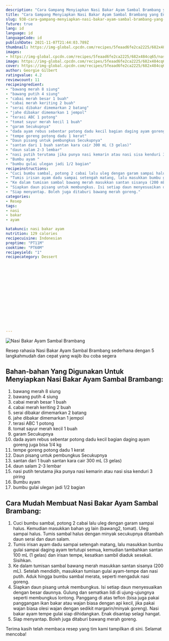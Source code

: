 ```yaml
---
description: "Cara Gampang Menyiapkan Nasi Bakar Ayam Sambal Brambang yang Enak"
title: "Cara Gampang Menyiapkan Nasi Bakar Ayam Sambal Brambang yang Enak"
slug: 938-cara-gampang-menyiapkan-nasi-bakar-ayam-sambal-brambang-yang-enak
future: true
lang: id
language: id
languageCode: id
publishDate: 2021-11-07T21:44:03.789Z 
thumbnail: https://img-global.cpcdn.com/recipes/5feaad6fe2ca2225/682x484cq65/nasi-bakar-ayam-sambal-brambang-foto-resep-utama.png
images:
- https://img-global.cpcdn.com/recipes/5feaad6fe2ca2225/682x484cq65/nasi-bakar-ayam-sambal-brambang-foto-resep-utama.png
image: https://img-global.cpcdn.com/recipes/5feaad6fe2ca2225/682x484cq65/nasi-bakar-ayam-sambal-brambang-foto-resep-utama.png
cover: https://img-global.cpcdn.com/recipes/5feaad6fe2ca2225/682x484cq65/nasi-bakar-ayam-sambal-brambang-foto-resep-utama.png
author: Georgie Gilbert
ratingvalue: 4.2
reviewcount: 11
recipeingredient:
- "bawang merah 8 siung"
- "bawang putih 4 siung"
- "cabai merah besar 1 buah"
- "cabai merah keriting 2 buah"
- "serai dibakar dimemarkan 2 batang"
- "jahe dibakar dimemarkan 1 jempol"
- "terasi ABC 1 potong"
- "tomat sayur merah kecil 1 buah"
- "garam Secukupnya"
- "dada ayam rebus sebentar potong dadu kecil bagian daging ayam goreng juga bisa 1/4 kg"
- "tempe goreng potong dadu 1 kerat"
- "Daun pisang untuk pembungkus Secukupnya"
- "santan dari 1 buah santan kara cair 300 mL (3 gelas)"
- "daun salam 2-3 lembar"
- "nasi putih terutama jika punya nasi kemarin atau nasi sisa kenduri 3 piring"
- "Bumbu ayam "
- "bumbu gulai ulegan jadi 1/2 bagian"
recipeinstructions:
- "Cuci bumbu sambal, potong 2 cabai lalu uleg dengan garam sampai halus. Kemudian masukkan bahan yg lain (bawang2, tomat). Uleg sampai halus. Tumis sambal halus dengan minyak secukupnya ditambah daun serai dan daun salam."
- "Tumis irisan ayam dadu sampai setengah matang, lalu masukkan bumbu gulai sampai daging ayam tertutupi semua, kemudian tambahkan santan 100 mL (1 gelas) dan irisan tempe, kesatkan sambil diaduk sesekali. Sisihkan."
- "Ke dalam tumisan sambal bawang merah masukkan santan sisanya (200 mL). Setelah mendidih, masukkan tumisan gulai ayam-tempe dan nasi putih. Aduk hingga bumbu sambal merata, seperti mengaduk nasi goreng."
- "Siapkan daun pisang untuk membungkus. Isi setiap daun menyesuaikan dengan besar daunnya. Gulung dan sematkan lidi di ujung-ujungnya seperti membungkus lontong. Panggang di atas teflon (bisa juga pakai panggangan ikan bakar atau wajan biasa dengan api kecil, jika pakai wajan biasa olesi wajan dengan sedikit margarin/minyak goreng). Nasi bakar ayam tempe gulai siap dihidangkan. Enak disantap selagi hangat."
- "Siap menyantap. Boleh juga ditaburi bawang merah goreng."
categories:
- Resep
tags:
- nasi
- bakar
- ayam

katakunci: nasi bakar ayam 
nutrition: 129 calories
recipecuisine: Indonesian
preptime: "PT11M"
cooktime: "PT60M"
recipeyield: "1"
recipecategory: Dessert


     
    
    
    
    
    
    
    
    
    
    
      
    
---
```



![Nasi Bakar Ayam Sambal Brambang](https://img-global.cpcdn.com/recipes/5feaad6fe2ca2225/682x484cq65/nasi-bakar-ayam-sambal-brambang-foto-resep-utama.png)

Resep rahasia Nasi Bakar Ayam Sambal Brambang  sederhana dengan 5 langkahmudah dan cepat yang wajib ibu coba segera

<!--inarticleads1-->

## Bahan-bahan Yang Digunakan Untuk Menyiapkan Nasi Bakar Ayam Sambal Brambang:

1. bawang merah 8 siung
1. bawang putih 4 siung
1. cabai merah besar 1 buah
1. cabai merah keriting 2 buah
1. serai dibakar dimemarkan 2 batang
1. jahe dibakar dimemarkan 1 jempol
1. terasi ABC 1 potong
1. tomat sayur merah kecil 1 buah
1. garam Secukupnya
1. dada ayam rebus sebentar potong dadu kecil bagian daging ayam goreng juga bisa 1/4 kg
1. tempe goreng potong dadu 1 kerat
1. Daun pisang untuk pembungkus Secukupnya
1. santan dari 1 buah santan kara cair 300 mL (3 gelas)
1. daun salam 2-3 lembar
1. nasi putih terutama jika punya nasi kemarin atau nasi sisa kenduri 3 piring
1. Bumbu ayam 
1. bumbu gulai ulegan jadi 1/2 bagian



<!--inarticleads2-->

## Cara Mudah Membuat Nasi Bakar Ayam Sambal Brambang:

1. Cuci bumbu sambal, potong 2 cabai lalu uleg dengan garam sampai halus. Kemudian masukkan bahan yg lain (bawang2, tomat). Uleg sampai halus. Tumis sambal halus dengan minyak secukupnya ditambah daun serai dan daun salam.
1. Tumis irisan ayam dadu sampai setengah matang, lalu masukkan bumbu gulai sampai daging ayam tertutupi semua, kemudian tambahkan santan 100 mL (1 gelas) dan irisan tempe, kesatkan sambil diaduk sesekali. Sisihkan.
1. Ke dalam tumisan sambal bawang merah masukkan santan sisanya (200 mL). Setelah mendidih, masukkan tumisan gulai ayam-tempe dan nasi putih. Aduk hingga bumbu sambal merata, seperti mengaduk nasi goreng.
1. Siapkan daun pisang untuk membungkus. Isi setiap daun menyesuaikan dengan besar daunnya. Gulung dan sematkan lidi di ujung-ujungnya seperti membungkus lontong. Panggang di atas teflon (bisa juga pakai panggangan ikan bakar atau wajan biasa dengan api kecil, jika pakai wajan biasa olesi wajan dengan sedikit margarin/minyak goreng). Nasi bakar ayam tempe gulai siap dihidangkan. Enak disantap selagi hangat.
1. Siap menyantap. Boleh juga ditaburi bawang merah goreng.




Terima kasih telah membaca resep yang tim kami tampilkan di sini. Selamat mencoba!
